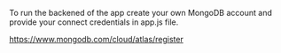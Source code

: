 To run the backened of the app create your own MongoDB account and provide your connect credentials in app.js file.

https://www.mongodb.com/cloud/atlas/register
